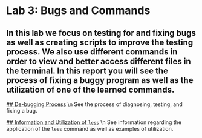 # Lab 3: Bugs and Commands 
In this lab we focus on testing for and fixing bugs as well as creating scripts to improve the testing process. We also use different commands in order to view and 
better access different files in the terminal. In this report you will see the process of fixing a buggy program as well as the utilization of one of the learned commands.
---
[## De-bugging Process]() \n
See the process of diagnosing, testing, and fixing a bug.

[## Information and Utilization of `less`]() \n
See information regarding the application of the `less` command as well as examples of utilization.
